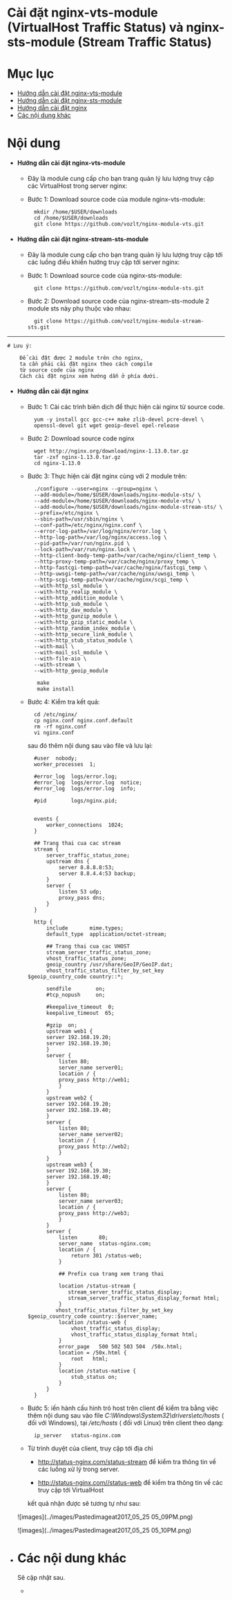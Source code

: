 # Cài đặt nginx-vts-module (VirtualHost Traffic Status) và nginx-sts-module (Stream Traffic Status)


# Mục lục
- [Hướng dẫn cài đặt nginx-vts-module](#vts)
- [Hướng dẫn cài đặt nginx-sts-module](#sts)
- [Hướng dẫn cài đặt nginx](#nginx)
- [Các nội dung khác](#content-others)


# Nội dung


- #### <a name="vts">Hướng dẫn cài đặt nginx-vts-module</a>

	+ Đây là module cung cấp cho bạn trang quản lý lưu lượng truy cập các VirtualHost trong server nginx:

	+ Bước 1: Download source code của module nginx-vts-module:

			mkdir /home/$USER/downloads
			cd /home/$USER/downloads
			git clone https://github.com/vozlt/nginx-module-vts.git

- #### <a name="sts">Hướng dẫn cài đặt nginx-stream-sts-module</a>
	
	+ Đây là module cung cấp cho bạn trang quản lý lưu lượng truy cập tới các luồng điều khiển hướng truy cập tới server nginx:

	+ Bước 1: Download source code của nginx-sts-module:

			git clone https://github.com/vozlt/nginx-module-sts.git

	+ Bước 2: Download source code của nginx-stream-sts-module 2 module sts này phụ thuộc vào nhau:

			git clone https://github.com/vozlt/nginx-module-stream-sts.git

___

	# Lưu ý:

		Để cài đặt được 2 module trên cho nginx, 
		ta cần phải cài đặt nginx theo cách compile 
		từ source code của nginx
		Cách cài đặt nginx xem hướng dẫn ở phía dưới.

- #### <a name="nginx">Hướng dẫn cài đặt nginx</a>

	+ Bước 1: Cài các trình biên dịch để thực hiện cài nginx từ source code.

			yum -y install gcc gcc-c++ make zlib-devel pcre-devel \
			openssl-devel git wget geoip-devel epel-release

	+ Bước 2: Download source code nginx

			wget http://nginx.org/download/nginx-1.13.0.tar.gz
			tar -zxf nginx-1.13.0.tar.gz
			cd nginx-1.13.0

	+ Bước 3: Thực hiện cài đặt nginx cùng với 2 module trên:
	
			./configure --user=nginx --group=nginx \
			--add-module=/home/$USER/downloads/nginx-module-sts/ \
			--add-module=/home/$USER/downloads/nginx-module-vts/ \
			--add-module=/home/$USER/downloads/nginx-module-stream-sts/ \
			--prefix=/etc/nginx \
			--sbin-path=/usr/sbin/nginx \
			--conf-path=/etc/nginx/nginx.conf \
			--error-log-path=/var/log/nginx/error.log \
			--http-log-path=/var/log/nginx/access.log \
			--pid-path=/var/run/nginx.pid \
			--lock-path=/var/run/nginx.lock \
			--http-client-body-temp-path=/var/cache/nginx/client_temp \
			--http-proxy-temp-path=/var/cache/nginx/proxy_temp \
			--http-fastcgi-temp-path=/var/cache/nginx/fastcgi_temp \
			--http-uwsgi-temp-path=/var/cache/nginx/uwsgi_temp \
			--http-scgi-temp-path=/var/cache/nginx/scgi_temp \
			--with-http_ssl_module \
			--with-http_realip_module \
			--with-http_addition_module \
			--with-http_sub_module \
			--with-http_dav_module \
			--with-http_gunzip_module \
			--with-http_gzip_static_module \
			--with-http_random_index_module \
			--with-http_secure_link_module \
			--with-http_stub_status_module \
			--with-mail \
			--with-mail_ssl_module \
			--with-file-aio \
			--with-stream \
			--with-http_geoip_module

			 make
			 make install

	+ Bước 4: Kiểm tra kết quả:

			cd /etc/nginx/
			cp nginx.conf nginx.conf.default
			rm -rf nginx.conf
			vi nginx.conf

		sau đó thêm nội dung sau vào file và lưu lại:

			#user  nobody;
			worker_processes  1;

			#error_log  logs/error.log;
			#error_log  logs/error.log  notice;
			#error_log  logs/error.log  info;

			#pid        logs/nginx.pid;


			events {
			    worker_connections  1024;
			}

			## Trang thai cua cac stream
			stream {
				server_traffic_status_zone;
				upstream dns {
					server 8.8.8.8:53;
					server 8.8.4.4:53 backup;
				}
				server {
					listen 53 udp;
					proxy_pass dns;
				}
			}

			http {
			    include       mime.types;
			    default_type  application/octet-stream;
				
				## Trang thai cua cac VHOST
			    stream_server_traffic_status_zone;
			    vhost_traffic_status_zone;
			    geoip_country /usr/share/GeoIP/GeoIP.dat;
				vhost_traffic_status_filter_by_set_key $geoip_country_code country::*;
				
				sendfile        on;
			    #tcp_nopush     on;

			    #keepalive_timeout  0;
			    keepalive_timeout  65;

			    #gzip  on;
			    upstream web1 {
				server 192.168.19.20;
				server 192.168.19.30;
				}
				server {
					listen 80;
					server_name server01;
					location / {
					proxy_pass http://web1;
					}
				}
				upstream web2 {
				server 192.168.19.20;
				server 192.168.19.40;
				}
				server {
					listen 80;
					server_name server02;
					location / {
					proxy_pass http://web2;
					}
				}
				upstream web3 {
				server 192.168.19.30;
				server 192.168.19.40;
				}
				server {
					listen 80;
					server_name server03;
					location / {
					proxy_pass http://web3;
					}
				}
			    server {
			        listen       80;
			        server_name  status-nginx.com;
			        location / {
			            return 301 /status-web;
			        }
					
					## Prefix cua trang xem trang thai
					
					location /status-stream {
			           stream_server_traffic_status_display;
			           stream_server_traffic_status_display_format html;
			        }
				   vhost_traffic_status_filter_by_set_key $geoip_country_code country::$server_name;
					location /status-web {
			            vhost_traffic_status_display;
			            vhost_traffic_status_display_format html;
			        }
			        error_page   500 502 503 504  /50x.html;
			        location = /50x.html {
			            root   html;
			        }
					location /status-native {
						stub_status on;
					}
			    }
			}	
			
	+ Bước 5: iến hành cấu hình trỏ host trên client để kiểm tra bằng việc thêm nội dung sau vào file *C:\Windows\System32\drivers\etc/hosts* ( đối với Windows), tại */etc/hosts* ( đối với Linux) trên client theo dạng:

			ip_server	status-nginx.com 

	+ Từ trình duyệt của client, truy cập tới địa chỉ 

		- http://status-nginx.com/status-stream để kiểm tra thông tin về các luồng xử lý trong server.

		- http://status-nginx.com//status-web để kiểm tra thông tin về các truy cập tới VirtualHost


		kết quả nhận được sẽ tương tự như sau:

	![images](../images/Pastedimageat2017_05_25 05_09PM.png)
		
	![images](../images/Pastedimageat2017_05_25 05_10PM.png)

		
- # <a name="content-others">Các nội dung khác</a>

	Sẽ cập nhật sau.

	+ [](#)
